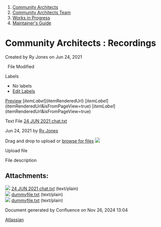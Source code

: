 1. [Community Architects](index.html)
2. [Community Architects Team](Community-Architects-Team_20545564.html)
3. [Works in Progress](Works-in-Progress_20561000.html)
4. [Maintainer's Guide](Maintainer%27s-Guide_20548943.html)

# Community Architects : Recordings

Created by Ry Jones on Jun 24, 2021

  File Modified

Labels

- No labels
- [Edit Labels](# "Edit Labels")

[Preview]() [$itemLabel]($itemRenderedUrl) [$itemLabel]($itemRenderedUrl&isFromPageView=true) [$itemLabel]($itemRenderedUrl&isFromPageView=true)

Text File [24 JUN 2021 chat.txt](attachments/20561393/20561396.txt "Download")

Jun 24, 2021 by [Ry Jones](/wiki/people/557058:078cecfc-fb17-4d9a-8759-b5b74efa6850)

Drag and drop to upload or [browse for files]() ![](images/icons/wait.gif)

Upload file

File description

## Attachments:

![](images/icons/bullet_blue.gif) [24 JUN 2021 chat.txt](attachments/20561393/20561396.txt) (text/plain)  
![](images/icons/bullet_blue.gif) [dummyfile.txt](attachments/20561393/20561397.txt) (text/plain)  
![](images/icons/bullet_blue.gif) [dummyfile.txt](attachments/20561393/20561395.txt) (text/plain)

Document generated by Confluence on Nov 26, 2024 13:04

[Atlassian](http://www.atlassian.com/)
